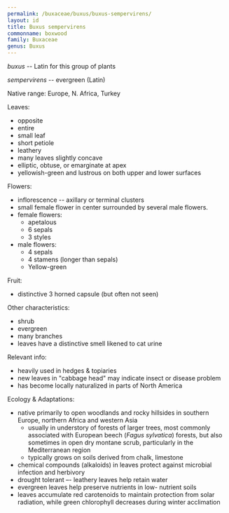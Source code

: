```yaml
---
permalink: /buxaceae/buxus/buxus-sempervirens/
layout: id
title: Buxus sempervirens
commonname: boxwood
family: Buxaceae
genus: Buxus
---
```


*buxus* -- Latin for this group of plants

*sempervirens* -- evergreen (Latin)

Native range: Europe, N. Africa, Turkey

Leaves:
  - opposite
  - entire
  - small leaf
  - short petiole
  - leathery
  - many leaves slightly concave
  - elliptic, obtuse, or emarginate at apex
  - yellowish-green and lustrous on both upper and lower surfaces

Flowers:
  - inflorescence -- axillary or terminal clusters
  - small female flower in center surrounded by several male flowers.
  - female flowers:
    - apetalous
    - 6 sepals
    - 3 styles
  - male flowers:
    - 4 sepals
    - 4 stamens (longer than sepals)
    - Yellow-green

Fruit:
  - distinctive 3 horned capsule (but often not seen)

Other characteristics:
  - shrub
  - evergreen
  - many branches
  - leaves have a distinctive smell likened to cat urine

Relevant info:
  - heavily used in hedges & topiaries
  - new leaves in "cabbage head" may indicate insect or disease problem
  - has become locally naturalized in parts of North America

Ecology & Adaptations:
  - native primarily to open woodlands and rocky hillsides in southern Europe, northern Africa and western Asia
    - usually in understory of forests of larger trees, most commonly associated with European beech (*Fagus sylvatica*) forests, but also sometimes in open dry montane scrub, particularly in the Mediterranean region
    - typically grows on soils derived from chalk, limestone
  - chemical compounds (alkaloids) in leaves protect against microbial infection and herbivory
  - drought tolerant –- leathery leaves help retain water
  - evergreen leaves help preserve nutrients in low- nutrient soils
  - leaves accumulate red carotenoids to maintain protection from solar radiation, while green chlorophyll decreases during winter acclimation